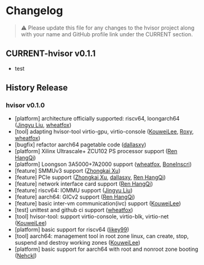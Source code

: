 # Changelog

> ⚠️ Please update this file for any changes to the hvisor project along with your name and GitHub profile link under the CURRENT section.

## CURRENT-hvisor v0.1.1

- test

## History Release

### hvisor v0.1.0

- [platform] architecture officially supported: riscv64, loongarch64 ([Jingyu Liu](https://github.com/liulog), [wheatfox](https://github.com/enkerewpo))
- [tool] adapting hvisor-tool virtio-gpu, virtio-console ([KouweiLee](https://github.com/KouweiLee), [Roxy](https://github.com/Misaka19986), [wheatfox](https://github.com/enkerewpo))
- [bugfix] refactor aarch64 pagetable code ([dallasxy](https://github.com/dallasxy))
- [platform] Xilinx Ultrascale+ ZCU102 PS processor support ([Ren HangQi](https://github.com/ForeverYolo))
- [platform] Loongson 3A5000+7A2000 support ([wheatfox](https://github.com/enkerewpo), [BoneInscri](https://github.com/BoneInscri))
- [feature] SMMUv3 support ([Zhongkai Xu](https://github.com/ZhongkaiXu))
- [feature] PCIe support ([Zhongkai Xu](https://github.com/ZhongkaiXu), [dallasxy](https://github.com/dallasxy), [Ren HangQi](https://github.com/ForeverYolo))
- [feature] network interface card support ([Ren HangQi](https://github.com/ForeverYolo))
- [feature] riscv64: IOMMU support ([Jingyu Liu](https://github.com/liulog))
- [feature] aarch64: GICv2 support ([Ren HangQi](https://github.com/ForeverYolo))
- [feature] basic inter-vm communication(ivc) support ([KouweiLee](https://github.com/KouweiLee))
- [test] unittest and github ci support ([wheatfox](https://github.com/enkerewpo))
- [tool] hvisor-tool: support virtio-console, virtio-blk, virtio-net ([KouweiLee](https://github.com/KouweiLee))
- [platform] basic support for riscv64 ([likey99](https://github.com/likey99))
- [tool] aarch64: management tool in root zone linux, can create, stop, suspend and destroy working zones ([KouweiLee](https://github.com/KouweiLee))
- [platform] basic support for aarch64 with root and nonroot zone booting ([Nehckl](https://github.com/Inquisitor-201))
